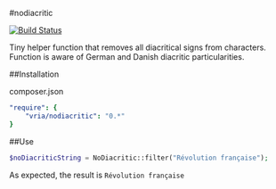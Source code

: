 #nodiacritic

[![Build Status](https://travis-ci.org/riabchenkovlad/nodiacritic.svg?branch=master)](https://travis-ci.org/riabchenkovlad/nodiacritic)

Tiny helper function that removes all diacritical signs from characters. Function is aware of German and Danish diacritic particularities.


##Installation

composer.json
```yml
"require": {
    "vria/nodiacritic": "0.*"
}
```

##Use

```php
$noDiacriticString = NoDiacritic::filter("Révolution française");
```

As expected, the result is `Révolution française`
